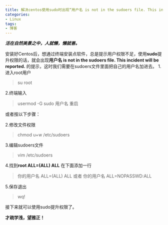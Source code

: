 ```yaml
---
title: 解决centos使用sudo时出现“用户名 is not in the sudoers file. This incident will be reported.”的问题
categories: 
- Linux
tags: 
- 博客
---
```

***活在自然美景之中，人就懒，懒就善。***



安装好Centos后，想通过终端安装点软件，总是提示用户权限不足，使用**sudo**提升权限的话，就会出现**用户名 is not in the sudoers file. This incident will be reported.** 的提示，这时我们需要在sudoers文件里面把自己的用户名加进去。
1.进入root用户

>su root

2.终端输入
>usermod -G sudo 用户名
>重启

或者按以下步骤：

2.修改文件权限
>chmod u+w /etc/sudoers

3.编辑sudoers文件
>vim /etc/sudoers

4.找到**root ALL=(ALL) ALL**
在下面添加一行
>你的用户名 ALL=(ALL) ALL
>或者
>你的用户名 ALL=NOPASSWD:ALL

5.保存退出
>wq!

接下来就可以使用sudo提升权限了。

**才疏学浅，望雅正！**